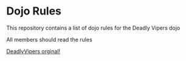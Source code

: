 Dojo Rules
==========

This repository contains a list of dojo rules for the Deadly Vipers dojo

All members should read the rules

[DeadlyVipers orginal!]("https://www.github.com/deadlyvipers")
